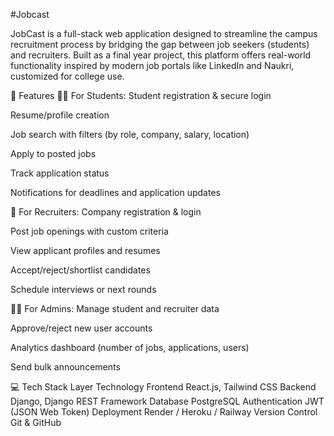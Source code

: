 #Jobcast

JobCast is a full-stack web application designed to streamline the campus recruitment process by bridging the gap between job seekers (students) and recruiters. Built as a final year project, this platform offers real-world functionality inspired by modern job portals like LinkedIn and Naukri, customized for college use.

🚀 Features
👩‍🎓 For Students:
Student registration & secure login

Resume/profile creation

Job search with filters (by role, company, salary, location)

Apply to posted jobs

Track application status

Notifications for deadlines and application updates

🏢 For Recruiters:
Company registration & login

Post job openings with custom criteria

View applicant profiles and resumes

Accept/reject/shortlist candidates

Schedule interviews or next rounds

👨‍💼 For Admins:
Manage student and recruiter data

Approve/reject new user accounts

Analytics dashboard (number of jobs, applications, users)

Send bulk announcements

💻 Tech Stack
Layer	Technology
Frontend	React.js, Tailwind CSS
Backend	Django, Django REST Framework
Database	PostgreSQL
Authentication	JWT (JSON Web Token)
Deployment	Render / Heroku / Railway
Version Control	Git & GitHub

